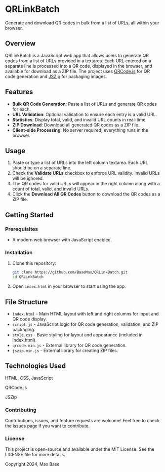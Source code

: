 # QRLinkBatch

Generate and download QR codes in bulk from a list of URLs, all within your browser.

## Overview

QRLinkBatch is a JavaScript web app that allows users to generate QR codes from a list of URLs provided in a textarea. Each URL entered on a separate line is processed into a QR code, displayed in the browser, and available for download as a ZIP file. The project uses [QRCode.js](https://github.com/davidshimjs/qrcodejs) for QR code generation and [JSZip](https://stuk.github.io/jszip/) for packaging images.

## Features

- **Bulk QR Code Generation**: Paste a list of URLs and generate QR codes for each.
- **URL Validation**: Optional validation to ensure each entry is a valid URL.
- **Statistics**: Display total, valid, and invalid URL counts in real-time.
- **ZIP Download**: Download all generated QR codes as a ZIP file.
- **Client-side Processing**: No server required; everything runs in the browser.

## Usage

1. Paste or type a list of URLs into the left column textarea. Each URL should be on a separate line.
2. Check the **Validate URLs** checkbox to enforce URL validity. Invalid URLs will be ignored.
3. The QR codes for valid URLs will appear in the right column along with a count of total, valid, and invalid URLs.
4. Click the **Download All QR Codes** button to download the QR codes as a ZIP file.

## Getting Started

### Prerequisites

- A modern web browser with JavaScript enabled.

### Installation

1. Clone this repository:
   ```bash
   git clone https://github.com/BaseMax/QRLinkBatch.git
   cd QRLinkBatch
   ```

2. Open `index.html` in your browser to start using the app.

## File Structure

- `index.html` - Main HTML layout with left and right columns for input and QR code display.
- `script.js` - JavaScript logic for QR code generation, validation, and ZIP packaging.
- `style.css` - Basic styling for layout and appearance (included in index.html).
- `qrcode.min.js` - External library for QR code generation.
- `jszip.min.js` - External library for creating ZIP files.

## Technologies Used

HTML, CSS, JavaScript

QRCode.js

JSZip

### Contributing

Contributions, issues, and feature requests are welcome! Feel free to check the issues page if you want to contribute.

### License
This project is open-source and available under the MIT License. See the LICENSE file for more details.

Copyright 2024, Max Base
